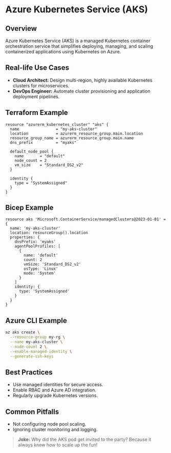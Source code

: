# Azure Kubernetes Service (AKS)

## Overview

Azure Kubernetes Service (AKS) is a managed Kubernetes container orchestration service that simplifies deploying, managing, and scaling containerized applications using Kubernetes on Azure.

## Real-life Use Cases

- **Cloud Architect:** Design multi-region, highly available Kubernetes clusters for microservices.
- **DevOps Engineer:** Automate cluster provisioning and application deployment pipelines.

## Terraform Example

```hcl
resource "azurerm_kubernetes_cluster" "aks" {
  name                = "my-aks-cluster"
  location            = azurerm_resource_group.main.location
  resource_group_name = azurerm_resource_group.main.name
  dns_prefix          = "myaks"

  default_node_pool {
    name       = "default"
    node_count = 2
    vm_size    = "Standard_DS2_v2"
  }

  identity {
    type = "SystemAssigned"
  }
}
```

## Bicep Example

```bicep
resource aks 'Microsoft.ContainerService/managedClusters@2023-01-01' = {
  name: 'my-aks-cluster'
  location: resourceGroup().location
  properties: {
    dnsPrefix: 'myaks'
    agentPoolProfiles: [
      {
        name: 'default'
        count: 2
        vmSize: 'Standard_DS2_v2'
        osType: 'Linux'
        mode: 'System'
      }
    ]
    identity: {
      type: 'SystemAssigned'
    }
  }
}
```

## Azure CLI Example

```sh
az aks create \
  --resource-group my-rg \
  --name my-aks-cluster \
  --node-count 2 \
  --enable-managed-identity \
  --generate-ssh-keys
```

## Best Practices

- Use managed identities for secure access.
- Enable RBAC and Azure AD integration.
- Regularly upgrade Kubernetes versions.

## Common Pitfalls

- Not configuring node pool scaling.
- Ignoring cluster monitoring and logging.

> **Joke:** Why did the AKS pod get invited to the party? Because it always knew how to scale up the fun!
